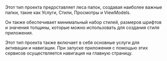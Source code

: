 ﻿Этот тип проекта предоставляет леса папок, создавая наиболее важные папки, такие как Услуги, Стили, Просмотры и ViewModels.

Он также обеспечивает минимальный набор стилей, размеров шрифтов и значения толщины, которые можно использовать для создания стиля приложения.

Этот тип проекта также включает в себя основные услуги для активации и навигации. При запуске приложения с помощью этих сервисов осуществляется навигация на главную страницу.